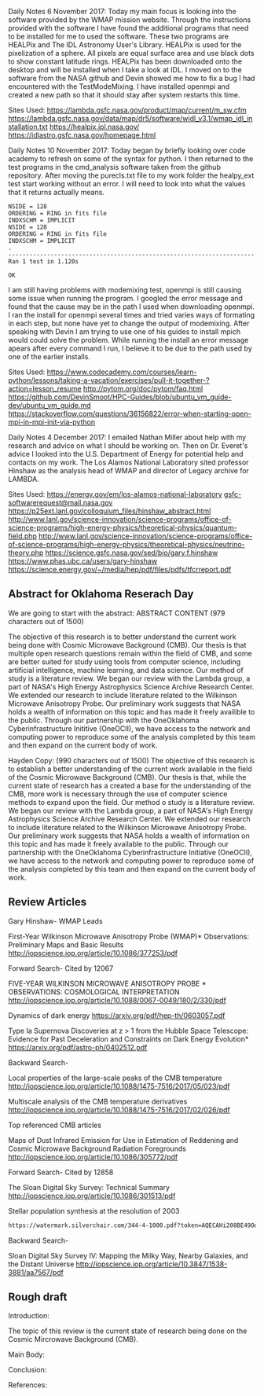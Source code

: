 Daily Notes 6 November 2017:
Today my main focus is looking into the software provided by the WMAP mission
website. Through the instructions provided with the software I have found the
additional programs that need to be installed for me to used the software. These
two programs are HEALPix and The IDL Astronomy User's Library. HEALPix is used
for the pixelization of a sphere. All pixels are equal surface area and use black dots to
show constant latitude rings. HEALPix has been downloaded onto the desktop and
will be installed when I take a look at IDL. I moved on to the software from the NASA github
and Devin showed me how to fix a bug I had encountered with the TestModeMixing.
I have installed openmpi and created a new path so that it should stay after system
restarts this time.

Sites Used:
https://lambda.gsfc.nasa.gov/product/map/current/m_sw.cfm
https://lambda.gsfc.nasa.gov/data/map/dr5/software/widl_v3.1/wmap_idl_installation.txt
https://healpix.jpl.nasa.gov/
https://idlastro.gsfc.nasa.gov/homepage.html

Daily Notes 10 November 2017:
Today began by briefly looking over code academy to refresh on some of the syntax for
python. I then returned to the test programs in the cmd_analysis software taken from
the github repository. After moving the purecls.txt file to my work folder the healpy_ext test
start working without an error. I will need to look into what the values that it returns actually
means.
```
NSIDE = 128
ORDERING = RING in fits file
INDXSCHM = IMPLICIT
NSIDE = 128
ORDERING = RING in fits file
INDXSCHM = IMPLICIT
.
----------------------------------------------------------------------
Ran 1 test in 1.120s

OK
```
I am still having problems with modemixing test, openmpi is still causing some issue when
running the program. I googled the error message and found that the cause may be in the
path I used when downloading openmpi. I ran the install for openmpi several times and tried
varies ways of formating in each step, but none have yet to change the output of modemixing.
After speaking with Devin I am trying to use one of his guides to install mpich would
could solve the problem. While running the install an error message apears after every command
I run, I believe it to be due to the path used by one of the earlier installs.

Sites Used:
https://www.codecademy.com/courses/learn-python/lessons/taking-a-vacation/exercises/pull-it-together-?action=lesson_resume
http://pytom.org/doc/pytom/faq.html
https://github.com/DevinSmoot/HPC-Guides/blob/ubuntu_vm_guide-dev/ubuntu_vm_guide.md
https://stackoverflow.com/questions/36156822/error-when-starting-open-mpi-in-mpi-init-via-python

Daily Notes 4 December 2017:
I emailed Nathan Miller about help with my research and advice on what I should be
working on. Then on Dr. Everet's advice I looked into the U.S. Department of Energy
for potential help and contacts on my work. The Los Alamos National Laboratory
sited professor Hinshaw as the analysis head of WMAP and director of Legacy archive for
LAMBDA.

Sites Used:
https://energy.gov/em/los-alamos-national-laboratory
gsfc-softwarerequest@mail.nasa.gov
https://p25ext.lanl.gov/colloquium_files/hinshaw_abstract.html
http://www.lanl.gov/science-innovation/science-programs/office-of-science-programs/high-energy-physics/theoretical-physics/quantum-field.php
http://www.lanl.gov/science-innovation/science-programs/office-of-science-programs/high-energy-physics/theoretical-physics/neutrino-theory.php
https://science.gsfc.nasa.gov/sed/bio/gary.f.hinshaw
https://www.phas.ubc.ca/users/gary-hinshaw
https://science.energy.gov/~/media/hep/pdf/files/pdfs/tfcrreport.pdf



## Abstract for Oklahoma Reserach Day
We are going to start with the abstract:
ABSTRACT CONTENT (979 characters out of 1500)

The objective of this research is to better understand the current work being done with Cosmic Microwave Background (CMB).
Our thesis is that multiple open research questions remain within the field of CMB, and some are better suited for study using tools from computer science, including artificial intelligence, machine learning, and data science.
Our method of study is a literature review. We began our review with the Lambda group, a part of NASA's High Energy Astrophysics Science Archive Research Center. We extended our research to include literature related to the Wilkinson Microwave Anisotropy Probe.
Our preliminary work suggests that NASA holds a wealth of information on this topic and has made it freely availible to the public. Through our partnership with the OneOklahoma Cyberinfrastructure Inititive (OneOCII), we have access to the network and computing power to reproduce some of the analysis completed by this team and then expand on the current body of work.


Hayden Copy: (990 characters out of 1500)
The objective of this research is to establish a better understanding of the current work available in the field of the Cosmic Microwave Background (CMB). Our thesis is that, while the current state of research has a created a base for the understanding of the CMB, more work is necessary through the use of computer science methods to expand upon the field. Our method o study is a literature review. We began our review with the Lambda group, a part of NASA's High Energy Astrophysics Science Archive Research Center. We extended our research to include literature related to the Wilkinson Microwave Anisotropy Probe. Our preliminary work suggests that NASA holds a wealth of information on this topic and has made it freely available to the public. Through our partnership with the OneOklahoma Cyberinfrastructure Initiative (OneOCII), we have access to the network and computing power to reproduce some of the analysis completed by this team and then expand on the current body of work.


## Review Articles
Gary Hinshaw- WMAP Leads

First-Year Wilkinson Microwave Anisotropy Probe (WMAP)* Observations: Preliminary Maps and Basic Results
http://iopscience.iop.org/article/10.1086/377253/pdf

Forward Search- Cited by 12067

FIVE-YEAR WILKINSON MICROWAVE ANISOTROPY PROBE * OBSERVATIONS: COSMOLOGICAL INTERPRETATION
http://iopscience.iop.org/article/10.1088/0067-0049/180/2/330/pdf

Dynamics of dark energy
https://arxiv.org/pdf/hep-th/0603057.pdf

Type Ia Supernova Discoveries at z > 1 from the Hubble Space Telescope: Evidence for Past Deceleration and Constraints on Dark Energy Evolution*
https://arxiv.org/pdf/astro-ph/0402512.pdf

Backward Search-

Local properties of the large-scale peaks of the CMB temperature
http://iopscience.iop.org/article/10.1088/1475-7516/2017/05/023/pdf

Multiscale analysis of the CMB temperature derivatives
http://iopscience.iop.org/article/10.1088/1475-7516/2017/02/026/pdf

Top referenced CMB articles

Maps of Dust Infrared Emission for Use in Estimation of Reddening and Cosmic Microwave Background Radiation Foregrounds
http://iopscience.iop.org/article/10.1086/305772/pdf

Forward Search- Cited by 12858

The Sloan Digital Sky Survey: Technical Summary
http://iopscience.iop.org/article/10.1086/301513/pdf

Stellar population synthesis at the resolution of 2003
```sh
https://watermark.silverchair.com/344-4-1000.pdf?token=AQECAHi208BE49Ooan9kkhW_Ercy7Dm3ZL_9Cf3qfKAc485ysgAAAd8wggHbBgkqhkiG9w0BBwagggHMMIIByAIBADCCAcEGCSqGSIb3DQEHATAeBglghkgBZQMEAS4wEQQMBjvscytbL7sOiFObAgEQgIIBksj1OPLpTEnzmuJkoSxcGk1Mv6HoF78aSmEu3haew7edm8lI-HGTKxnMAskhpAhrrs3yw7WvPsWmWKhIZg2f0zTGQjp43OSktP7xPKpUsjpObbtwaCMk_Z3eCpo7HTx2W2yKSkKLY3szLeq0QmbZQjqCAeG4V49FipNElH45GTi_mW-In2G5vUAVsmRe785JyGnuzFfozfsRVl6-dmKHhaSXCub5zfFAfjV4UNN297WzoErCdIBmAkJNwOZjenDFQB_H_SA5rRf6eiPyULYiLEy2KkQnOZnIArR27J8HDqkvzCiu0-URaUGKdWIkiymsDE6-meap41VvaCNLO553UKIzLmkufkutZ8cqx67dILo-NEBbsDTMDoJ9LNJNLfX4X6V3kRDZuSoWQ1KEJGnqYuDMA1AbUlUUkB3PLJ58sk_2q1krNFe-KLYBcP_XWCPXqV6oTX5wAlLlwmfG9oT0xhY35WNwAFhp0CeuYSUcdNuQ5Gd6UqAfv74Q2yfpZrHoCjAvDh6lNkJc8u_vwiP9LwalIQ
```
Backward Search-

Sloan Digital Sky Survey IV: Mapping the Milky Way, Nearby Galaxies, and the Distant Universe
http://iopscience.iop.org/article/10.3847/1538-3881/aa7567/pdf

## Rough draft

Introduction:

The topic of this review is the current state of research being done on the Cosmic Mircrowave Background (CMB).

Main Body:

Conclusion:

References:
